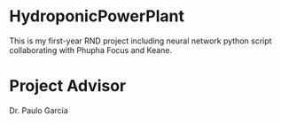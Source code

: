 # HydroponicPowerPlant
This is my first-year RND project including neural network python script collaborating with Phupha Focus and Keane.
# Project Advisor
Dr. Paulo Garcia
